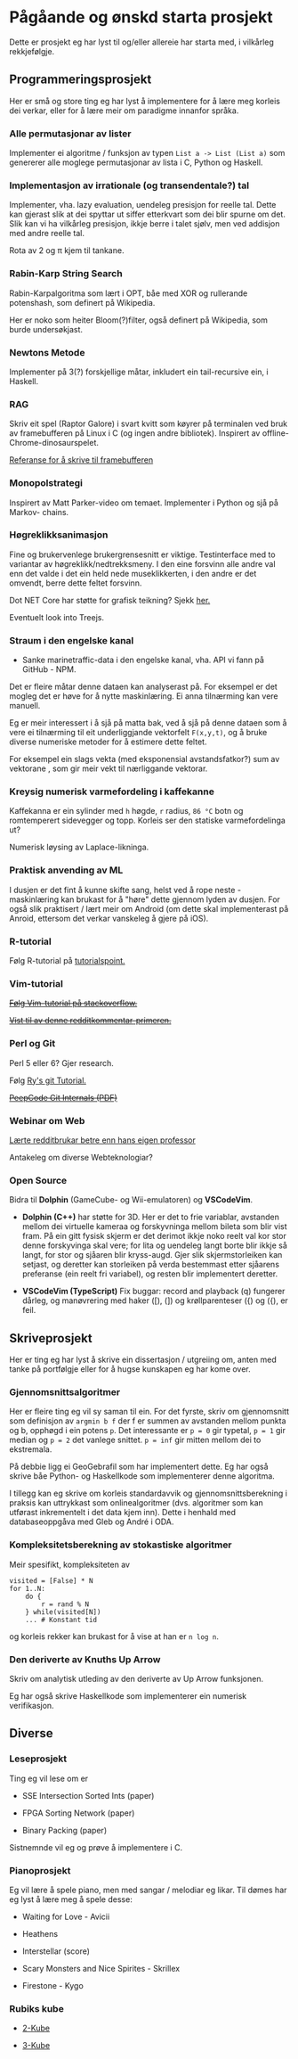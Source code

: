 Pågåande og ønskd starta prosjekt
=================================

Dette er prosjekt eg har lyst til og/eller allereie har starta med, i vilkårleg
rekkjefølgje.


Programmeringsprosjekt
----------------------

Her er små og store ting eg har lyst å implementere for å lære meg korleis dei
verkar, eller for å lære meir om paradigme innanfor språka.

### Alle permutasjonar av lister ###

Implementer ei algoritme / funksjon av typen `List a -> List (List a)` som
genererer alle moglege permutasjonar av lista i C, Python og Haskell.

### Implementasjon av irrationale (og transendentale?) tal ###

Implementer, vha. lazy evaluation, uendeleg presisjon for reelle tal. Dette kan
gjerast slik at dei spyttar ut siffer etterkvart som dei blir spurne om det.
Slik kan vi ha vilkårleg presisjon, ikkje berre i talet sjølv, men ved addisjon
med andre reelle tal.

Rota av 2 og &pi; kjem til tankane.

### Rabin-Karp String Search ###

Rabin-Karpalgoritma som lært i OPT, båe med XOR og rullerande potenshash, som
definert på Wikipedia.

Her er noko som heiter Bloom(?)filter, også definert på Wikipedia, som burde
undersøkjast.

### Newtons Metode ###

Implementer på 3(?) forskjellige måtar, inkludert ein tail-recursive ein, i
Haskell.

### RAG ###

Skriv eit spel (Raptor Galore) i svart kvitt som køyrer på terminalen ved bruk
av framebufferen på Linux i C (og ingen andre bibliotek). Inspirert av offline-
Chrome-dinosaurspelet.

[Referanse for å skrive til framebufferen](http://betteros.org/tut/graphics1.php)

### Monopolstrategi ###

Inspirert av Matt Parker-video om temaet. Implementer i Python og sjå på Markov-
chains.

### Høgreklikksanimasjon ###

Fine og brukervenlege brukergrensesnitt er viktige. Testinterface med to
variantar av høgreklikk/nedtrekksmeny. I den eine forsvinn alle andre val enn
det valde i det ein held nede museklikkerten, i den andre er det omvendt, berre
dette feltet forsvinn.

Dot NET Core har støtte for grafisk teikning? Sjekk [her.](https://medium.com/@cameronaavik/cross-platform-graphics-in-net-core-901be29dabd7#.l3a2mjjlx)

Eventuelt look into Treejs.

### Straum i den engelske kanal ###

* Sanke marinetraffic-data i den engelske kanal, vha. API vi fann på GitHub - 
  NPM.

Det er fleire måtar denne dataen kan analyserast på. For eksempel er det mogleg
det er høve for å nytte maskinlæring. Ei anna tilnærming kan vere manuell.

Eg er meir interessert i å sjå på matta bak, ved å sjå på denne dataen som å
vere ei tilnærming til eit underliggjande vektorfelt `F(x,y,t)`, og å bruke
diverse numeriske metoder for å estimere dette feltet.

For eksempel ein slags vekta (med eksponensial avstandsfatkor?) sum av vektorane
, som gir meir vekt til nærliggande vektorar.

### Kreysig numerisk varmefordeling i kaffekanne ###

Kaffekanna er ein sylinder med `h` høgde, `r` radius, `86 °C` botn og
romtemperert sidevegger og topp. Korleis ser den statiske varmefordelinga ut?

Numerisk løysing av Laplace-likninga.
  
### Praktisk anvending av ML ###

I dusjen er det fint å kunne skifte sang, helst ved å rope neste - maskinlæring
kan brukast for å "høre" dette gjennom lyden av dusjen. For også slik praktisert
 / lært meir om Android (om dette skal implementerast på Anroid, ettersom det
verkar vanskeleg å gjere på iOS).

### R-tutorial ###

Følg R-tutorial på [tutorialspoint.](http://tutorialspoint.com/r/r_basic_syntax.htm)

### Vim-tutorial ###

~~[Følg Vim-tutorial på stackoverflow.](http://stackoverflow.com/questions/1218390/what-is-your-most-productive-shortcut-with-vim#1220118)~~

~~[Vist til av denne redditkommentar-primeren.](https://www.reddit.com/r/ProgrammerHumor/comments/59pipx/apple_touch_bar_for_developers_will_look_like_this/d9alcde/)~~

### Perl og Git ###

Perl 5 eller 6? Gjer research.

Følg [Ry's git Tutorial.](http://rypress.com/tutorials/git/index)

~~[PeepCode Git Internals (PDF)](https://github.com/pluralsight/git-internals-pdf/releases)~~

### Webinar om Web ###

[Lærte redditbrukar betre enn hans eigen professor](https://m.reddit.com/r/programming/comments/5hlx4e/this_guy_taught_me_better_than_my_professor/)

Antakeleg om diverse Webteknologiar?

### Open Source ###

Bidra til **Dolphin** (GameCube- og Wii-emulatoren) og **VSCodeVim**.

 * **Dolphin (C++)** har støtte for 3D. Her er det to frie variablar, avstanden
 mellom dei virtuelle kameraa og forskyvninga mellom bileta som blir vist fram.
 På ein gitt fysisk skjerm er det derimot ikkje noko reelt val kor stor denne
 forskyvinga skal vere; for lita og uendeleg langt borte blir ikkje så langt,
 for stor og sjåaren blir kryss-augd. Gjer slik skjermstorleiken kan setjast,
 og deretter kan storleiken på verda bestemmast etter sjåarens preferanse (ein
 reelt fri variabel), og resten blir implementert deretter.

 * **VSCodeVim (TypeScript)** Fix buggar: record and playback (q) fungerer
 dårleg, og manøvrering med haker ([), (]) og krøllparenteser ({) og ({), er
 feil.


Skriveprosjekt
--------------

Her er ting eg har lyst å skrive ein dissertasjon / utgreiing om, anten med
tanke på portfølgje eller for å hugse kunskapen eg har kome over.

### Gjennomsnittsalgoritmer ###

Her er fleire ting eg vil sy saman til ein. For det fyrste, skriv om
gjennomsnitt som definisjon av `argmin b f` der f er summen av avstanden mellom
punkta og b, opphøgd i ein potens `p`. Det interessante er `p = 0` gir typetal,
`p = 1` gir median og `p = 2` det vanlege snittet. `p = inf` gir mitten mellom
dei to ekstremala.

På debbie ligg ei GeoGebrafil som har implementert dette. Eg har også skrive
båe Python- og Haskellkode som implementerer denne algoritma.

I tillegg kan eg skrive om korleis standardavvik og gjennomsnittsberekning i
praksis kan uttrykkast som onlinealgoritmer (dvs. algoritmer som kan utførast
inkrementelt i det data kjem inn). Dette i henhald med databaseoppgåva med Gleb
og André i ODA.

### Kompleksitetsberekning av stokastiske algoritmer ###

Meir spesifikt, kompleksiteten av

```
visited = [False] * N
for 1..N:
    do {
        r = rand % N
    } while(visited[N])
    ... # Konstant tid
```

og korleis rekker kan brukast for å vise at han er `n log n`.

### Den deriverte av Knuths Up Arrow ###

Skriv om analytisk utleding av den deriverte av Up Arrow funksjonen.

Eg har også skrive Haskellkode som implementerer ein numerisk verifikasjon.


Diverse
-------

### Leseprosjekt ###

Ting eg vil lese om er

* SSE Intersection Sorted Ints (paper)

* FPGA Sorting Network (paper)

* Binary Packing (paper)

Sistnemnde vil eg og prøve å implementere i C.

### Pianoprosjekt ###

Eg vil lære å spele piano, men med sangar / melodiar eg likar. Til dømes har eg
lyst å lære meg å spele desse:

* Waiting for Love - Avicii

* Heathens

* Interstellar (score)

* Scary Monsters and Nice Spirites - Skrillex

* Firestone - Kygo

### Rubiks kube ###

* [2-Kube](http://www.cubewhiz.com/ortegapbl.php)

* [3-Kube](http://peter.stillhq.com/jasmine/JasmineLeeBeginnerRubikSolution.pdf)